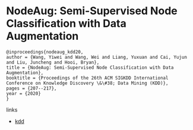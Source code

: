 # NodeAug: Semi-Supervised Node Classification with Data Augmentation

```
@inproceedings{nodeaug_kdd20,
author = {Wang, Yiwei and Wang, Wei and Liang, Yuxuan and Cai, Yujun and Liu, Juncheng and Hooi, Bryan},
title = {NodeAug: Semi-Supervised Node Classification with Data Augmentation},
booktitle = {Proceedings of the 26th ACM SIGKDD International Conference on Knowledge Discovery \&\#38; Data Mining (KDD)},
pages = {207--217},
year = {2020}
}
```

links
- [kdd](https://www.kdd.org/kdd2020/accepted-papers/view/nodeaug-semi-supervised-node-classification-with-data-augmentation)
